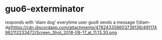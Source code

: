 # guo6-exterminator
responds with 'diam dog' everytime user guo6 sends a message
![diam-dg]https://cdn.discordapp.com/attachments/478243358603739136/491174962112233472/Screen_Shot_2018-09-17_at_11.13.30.png

